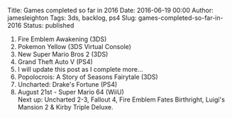 Title: Games completed so far in 2016
Date: 2016-06-19 00:00
Author: jamesleighton
Tags: 3ds, backlog, ps4
Slug: games-completed-so-far-in-2016
Status: published

1.  Fire Emblem Awakening (3DS)
2.  Pokemon Yellow (3DS Virtual Console)
3.  New Super Mario Bros 2 (3DS)
4.  Grand Theft Auto V (PS4)
5.  I will update this post as I complete more...
6.  Popolocrois: A Story of Seasons Fairytale (3DS)
7.  Uncharted: Drake's Fortune (PS4)
8.  August 21st - Super Mario 64 (WiiU)  
   Next up: Uncharted 2-3, Fallout 4, Fire Emblem Fates Birthright, Luigi's Mansion 2 & Kirby Triple Deluxe.

